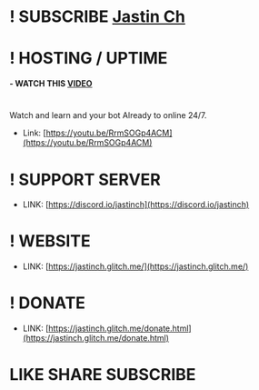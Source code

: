 # ! SUBSCRIBE [Jastin Ch](https://www.youtube.com/c/JastinCh)

# ! HOSTING / UPTIME
**- WATCH THIS [VIDEO](https://youtu.be/RrmSOGp4ACM)** 
#
Watch and learn and your bot Already to online 24/7.
- Link: [https://youtu.be/RrmSOGp4ACM](https://youtu.be/RrmSOGp4ACM)

# ! SUPPORT SERVER
- LINK: [https://discord.io/jastinch](https://discord.io/jastinch)

# ! WEBSITE
- LINK: [https://jastinch.glitch.me/](https://jastinch.glitch.me/)

# ! DONATE
- LINK: [https://jastinch.glitch.me/donate.html](https://jastinch.glitch.me/donate.html)

# LIKE SHARE SUBSCRIBE
